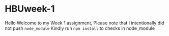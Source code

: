 # HBUweek-1

Hello Welcome to my Week 1 assignment, Please note that I intentionally did not push `node_module` 
Kindly run `npm install` to checks in node_module
